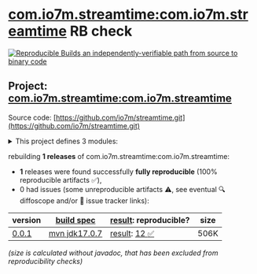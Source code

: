 [com.io7m.streamtime:com.io7m.streamtime](https://central.sonatype.com/artifact/com.io7m.streamtime/com.io7m.streamtime/versions) RB check
=======

[![Reproducible Builds](https://reproducible-builds.org/images/logos/rb.svg) an independently-verifiable path from source to binary code](https://reproducible-builds.org/)

## Project: [com.io7m.streamtime:com.io7m.streamtime](https://central.sonatype.com/artifact/com.io7m.streamtime/com.io7m.streamtime/versions)

Source code: [https://github.com/io7m/streamtime.git](https://github.com/io7m/streamtime.git)

<details><summary>This project defines 3 modules:</summary>

* [com.io7m.streamtime:com.io7m.streamtime](https://central.sonatype.com/artifact/com.io7m.streamtime/com.io7m.streamtime/0.0.1)
* [com.io7m.streamtime:com.io7m.streamtime.core](https://central.sonatype.com/artifact/com.io7m.streamtime/com.io7m.streamtime.core/0.0.1)
* [com.io7m.streamtime:com.io7m.streamtime.tests](https://central.sonatype.com/artifact/com.io7m.streamtime/com.io7m.streamtime.tests/0.0.1)
</details>

rebuilding **1 releases** of com.io7m.streamtime:com.io7m.streamtime:
- **1** releases were found successfully **fully reproducible** (100% reproducible artifacts :white_check_mark:),
- 0 had issues (some unreproducible artifacts :warning:, see eventual :mag: diffoscope and/or :memo: issue tracker links):

| version | [build spec](/BUILDSPEC.md) | [result](https://reproducible-builds.org/docs/jvm/): reproducible? | size |
| -- | --------- | ------ | -- |
| [0.0.1](https://central.sonatype.com/artifact/com.io7m.streamtime/com.io7m.streamtime/0.0.1/pom) | [mvn jdk17.0.7](com.io7m.streamtime-0.0.1.buildspec) | [result](com.io7m.streamtime-0.0.1.buildinfo): [12 :white_check_mark: ](com.io7m.streamtime-0.0.1.buildcompare) | 506K |

<i>(size is calculated without javadoc, that has been excluded from reproducibility checks)</i>
